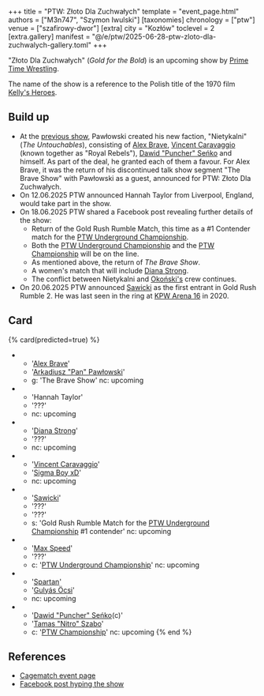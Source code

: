 +++
title = "PTW: Złoto Dla Zuchwałych"
template = "event_page.html"
authors = ["M3n747", "Szymon Iwulski"]
[taxonomies]
chronology = ["ptw"]
venue = ["szafirowy-dwor"]
[extra]
city = "Kozłów"
toclevel = 2
[extra.gallery]
manifest = "@/e/ptw/2025-06-28-ptw-zloto-dla-zuchwalych-gallery.toml"
+++

"Złoto Dla Zuchwałych" (_Gold for the Bold_) is an upcoming show by [Prime Time Wrestling](@/o/ptw.md).

The name of the show is a reference to the Polish title of the 1970 film [Kelly's Heroes][zloto].

## Build up

* At the [previous show](@/e/ptw/2025-05-31-ptw-dzien-dziecka.md), Pawłowski created his new faction, "Nietykalni" (_The Untouchables_), consisting of [Alex Brave](@/w/alex-brave.md), [Vincent Caravaggio](@/w/vincent-caravaggio.md) (known together as "Royal Rebels"), [Dawid "Puncher" Seńko](@/w/puncher.md) and himself. As part of the deal, he granted each of them a favour. For Alex Brave, it was the return of his discontinued talk show segment "The Brave Show" with Pawłowski as a guest, announced for PTW: Złoto Dla Zuchwałych.
* On 12.06.2025 PTW announced Hannah Taylor from Liverpool, England, would take part in the show.
* On 18.06.2025 PTW shared a Facebook post revealing further details of the show:
  * Return of the Gold Rush Rumble Match, this time as a #1 Contender match for the [PTW Underground Championship](@/c/ptw-underground-championship.md).
  * Both the [PTW Underground Championship](@/c/ptw-underground-championship.md) and the [PTW Championship](@/c/ptw-championship.md) will be on the line.
  * As mentioned above, the return of _The Brave Show_.
  * A women's match that will include [Diana Strong](@/w/diana-strong.md).
  * The conflict between Nietykalni and [Okoński's](@/w/lukasz-okonski.md) crew continues.
* On 20.06.2025 PTW announced [Sawicki](@/w/sawicki.md) as the first entrant in Gold Rush Rumble 2. He was last seen in the ring at [KPW Arena 16](@/e/kpw/2020-02-01-kpw-arena-16.md) in 2020.

## Card

{% card(predicted=true) %}
- - '[Alex Brave](@/w/alex-brave.md)'
  - '[Arkadiusz "Pan" Pawłowski](@/w/pan-pawlowski.md)'
  - g: 'The Brave Show'
    nc: upcoming
- - 'Hannah Taylor'
  - '???'
  - nc: upcoming
- - '[Diana Strong](@/w/diana-strong.md)'
  - '???'
  - nc: upcoming
- - '[Vincent Caravaggio](@/w/vincent-caravaggio.md)'
  - '[Sigma Boy xD](@/w/sigma-boy.md)'
  - nc: upcoming
- - '[Sawicki](@/w/sawicki.md)'
  - '???'
  - '???'
  - s: 'Gold Rush Rumble Match for the [PTW Underground Championship](@/c/ptw-underground-championship.md) #1 contender'
    nc: upcoming
- - '[Max Speed](@/w/max-speed.md)'
  - '???'
  - c: '[PTW Underground Championship](@/c/ptw-underground-championship.md)'
    nc: upcoming
- - '[Spartan](@/w/spartan.md)'
  - '[Gulyás Öcsi](@/w/gulyas-ocsi.md)'
  - nc: upcoming
- - '[Dawid "Puncher" Seńko](@/w/puncher.md)(c)'
  - '[Tamas "Nitro" Szabo](@/w/nitro.md)'
  - c: '[PTW Championship](@/c/ptw-championship.md)'
    nc: upcoming
{% end %}

## References

* [Cagematch event page](https://www.cagematch.net/?id=1&nr=426947)
* [Facebook post hyping the show](https://www.facebook.com/PrimeTimeWrestlingPL/videos/1237806764590970)

[zloto]: https://en.wikipedia.org/wiki/Kelly%27s_Heroes
